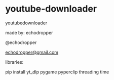 # youtube-downloader
youtubedownloader

made by: echodropper

@echodropper

echodropper@gmail.com

libraries:

pip install yt_dlp pygame pyperclip threading time
